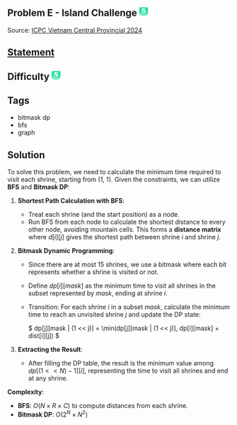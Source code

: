 ## Problem E - Island Challenge <img src="../../../../../boj-icon/plat5.svg" alt="Platinum 5" width="20" height="20">
Source: [ICPC Vietnam Central Provincial 2024](https://oj.vnoi.info/contest/icpc24_mt)

## [Statement](https://oj.vnoi.info/problem/icpc24_mt_e)

## Difficulty <img src="../../../../../boj-icon/plat5.svg" alt="Platinum 5" width="20" height="20">

## Tags
- bitmask dp
- bfs
- graph

## Solution
To solve this problem, we need to calculate the minimum time required to visit each shrine, starting from (1, 1). Given the constraints, we can utilize **BFS** and **Bitmask DP**:

1. **Shortest Path Calculation with BFS**:
   - Treat each shrine (and the start position) as a node.
   - Run BFS from each node to calculate the shortest distance to every other node, avoiding mountain cells. This forms a **distance matrix** where $d[i][j]$ gives the shortest path between shrine $i$ and shrine $j$.
   
2. **Bitmask Dynamic Programming**:
   - Since there are at most 15 shrines, we use a bitmask where each bit represents whether a shrine is visited or not.
   - Define $dp[i][mask]$ as the minimum time to visit all shrines in the subset represented by $mask$, ending at shrine $i$.
   - Transition: For each shrine $i$ in a subset $mask$, calculate the minimum time to reach an unvisited shrine $j$ and update the DP state:
   
     $
     dp[j][mask | (1 << j)] = \min(dp[j][mask | (1 << j)], dp[i][mask] + dist[i][j])
     $

3. **Extracting the Result**:
   - After filling the DP table, the result is the minimum value among $dp[(1 << N) - 1][i]$, representing the time to visit all shrines and end at any shrine.

**Complexity**: 
- **BFS**: $O(N \times R \times C)$ to compute distances from each shrine.
- **Bitmask DP**: $O(2^N \times N^2)$
